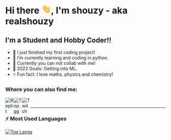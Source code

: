 # Hi there <img src="https://raw.githubusercontent.com/ABSphreak/ABSphreak/master/gifs/Hi.gif" width="30px">, I'm shouzy - aka realshouzy


## I'm a Student and Hobby Coder!!


- 🔭 I just finished my first coding project!
- 🌱 I’m currently learning and coding in python.
- 👯 Currently you can not collab with me!
- 🥅 2022 Goals: Getting into ML.
- ⚡ Fun fact: I love maths, physics and chemistry!


### Where you can also find me:
[<img align="left" alt="Replit" width="26px" src="https://uptime.com/media/website_profiles/repl.it.png" />][replit]
[<img align="left" alt="Top.gg" width="26px" src="https://avatars.githubusercontent.com/u/34552786?s=280&v=4" />][top.gg]
[<img align="left" alt="Twitch" width="26px" src="https://twitch.shouzy.repl.co/twitch.jpeg" />][twitch]
<br/>

---

### :zap: Most Used Languages

[![Top Langs](https://github-readme-stats.vercel.app/api/top-langs/?username=realshouzy&theme=dracula)](https://github.com/anuraghazra/github-readme-stats)



[replit]: https://replit.com/@shouzy
[top.gg]: https://top.gg/user/733050256278945832
[twitch]: https://www.twitch.tv/realshouzy